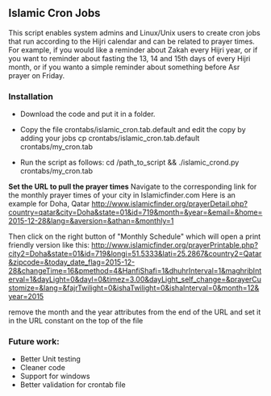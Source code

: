 ## Islamic Cron Jobs
This script enables system admins and Linux/Unix users to create cron jobs that run according to the Hijri calendar and can be related to prayer times.
For example, if you would like a reminder about Zakah every Hijri year, or if you want to reminder about fasting the 13, 14 and 15th days of every Hijri month, or if you wanto a simple reminder about something before Asr prayer on Friday.

### Installation
- Download the code and put it in a folder.
- Copy the file crontabs/islamic_cron.tab.default and edit the copy by adding your jobs
  cp crontabs/islamic_cron.tab.default crontabs/my_cron.tab

- Run the script as follows:
  cd /path_to_script && ./islamic_crond.py crontabs/my_cron.tab

**Set the URL to pull the prayer times**
Navigate to the corresponding link for the monthly prayer times of your city in Islamicfinder.com 
Here is an example for Doha, Qatar
http://www.islamicfinder.org/prayerDetail.php?country=qatar&city=Doha&state=01&id=719&month=&year=&email=&home=2015-12-28&lang=&aversion=&athan=&monthly=1

Then click on the right button of "Monthly Schedule" which will open a print friendly version like this:
http://www.islamicfinder.org/prayerPrintable.php?city2=Doha&state=01&id=719&longi=51.5333&lati=25.2867&country2=Qatar&zipcode=&today_date_flag=2015-12-28&changeTime=16&pmethod=4&HanfiShafi=1&dhuhrInterval=1&maghribInterval=1&dayLight=0&dayl=0&timez=3.00&dayLight_self_change=&prayerCustomize=&lang=&fajrTwilight=0&ishaTwilight=0&ishaInterval=0&month=12&year=2015

remove the month and the year attributes from the end of the URL and set it in the URL constant on the top of the file

### Future work:
- Better Unit testing
- Cleaner code
- Support for windows
- Better validation for crontab file


